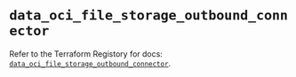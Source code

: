 # `data_oci_file_storage_outbound_connector`

Refer to the Terraform Registory for docs: [`data_oci_file_storage_outbound_connector`](https://registry.terraform.io/providers/oracle/oci/6.18.0/docs/data-sources/file_storage_outbound_connector).

